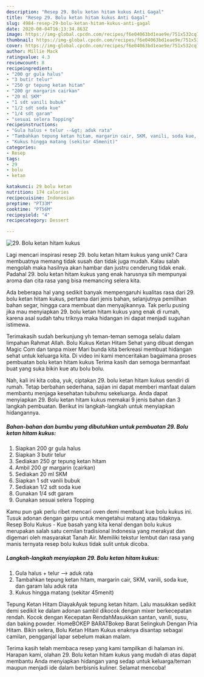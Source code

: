 ```yaml
---
description: "Resep 29. Bolu ketan hitam kukus Anti Gagal"
title: "Resep 29. Bolu ketan hitam kukus Anti Gagal"
slug: 4984-resep-29-bolu-ketan-hitam-kukus-anti-gagal
date: 2020-08-04T16:13:34.863Z
image: https://img-global.cpcdn.com/recipes/f6e04063bd1eae9e/751x532cq70/29-bolu-ketan-hitam-kukus-foto-resep-utama.jpg
thumbnail: https://img-global.cpcdn.com/recipes/f6e04063bd1eae9e/751x532cq70/29-bolu-ketan-hitam-kukus-foto-resep-utama.jpg
cover: https://img-global.cpcdn.com/recipes/f6e04063bd1eae9e/751x532cq70/29-bolu-ketan-hitam-kukus-foto-resep-utama.jpg
author: Millie Mack
ratingvalue: 4.3
reviewcount: 8
recipeingredient:
- "200 gr gula halus"
- "3 butir telur"
- "250 gr tepung ketan hitam"
- "200 gr margarin cairkan"
- "20 ml SKM"
- "1 sdt vanili bubuk"
- "1/2 sdt soda kue"
- "1/4 sdt garam"
- "sesuai selera Topping"
recipeinstructions:
- "Gula halus + telur --&gt; aduk rata"
- "Tambahkan tepung ketan hitam, margarin cair, SKM, vanili, soda kue, dan garam lalu aduk rata"
- "Kukus hingga matang (sekitar 45menit)"
categories:
- Resep
tags:
- 29
- bolu
- ketan

katakunci: 29 bolu ketan 
nutrition: 174 calories
recipecuisine: Indonesian
preptime: "PT33M"
cooktime: "PT56M"
recipeyield: "4"
recipecategory: Dessert

---
```



![29. Bolu ketan hitam kukus](https://img-global.cpcdn.com/recipes/f6e04063bd1eae9e/751x532cq70/29-bolu-ketan-hitam-kukus-foto-resep-utama.jpg)

Lagi mencari inspirasi resep 29. bolu ketan hitam kukus yang unik? Cara membuatnya memang tidak susah dan tidak juga mudah. Kalau salah mengolah maka hasilnya akan hambar dan justru cenderung tidak enak. Padahal 29. bolu ketan hitam kukus yang enak harusnya sih mempunyai aroma dan cita rasa yang bisa memancing selera kita.

Ada beberapa hal yang sedikit banyak mempengaruhi kualitas rasa dari 29. bolu ketan hitam kukus, pertama dari jenis bahan, selanjutnya pemilihan bahan segar, hingga cara membuat dan menyajikannya. Tak perlu pusing jika mau menyiapkan 29. bolu ketan hitam kukus yang enak di rumah, karena asal sudah tahu triknya maka hidangan ini dapat menjadi suguhan istimewa.

Terimakasih sudah berkunjung yh teman-teman semoga selalu dalam limpahan Rahmat Allah. Bolu Kukus Ketan Hitam Sehat yang dibuat dengan Magic Com dan tanpa mixer Mari bunda kita berkreasi membuat hidangan sehat untuk keluarga kita. Di video ini kami menceritakan bagaimana proses pembuatan bolu ketan hitam kukus Terima kasih dan semoga bermanfaat buat yang suka bikin kue atu bolu bolu.


Nah, kali ini kita coba, yuk, ciptakan 29. bolu ketan hitam kukus sendiri di rumah. Tetap berbahan sederhana, sajian ini dapat memberi manfaat dalam membantu menjaga kesehatan tubuhmu sekeluarga. Anda dapat menyiapkan 29. Bolu ketan hitam kukus memakai 9 jenis bahan dan 3 langkah pembuatan. Berikut ini langkah-langkah untuk menyiapkan hidangannya.

<!--inarticleads1-->

##### Bahan-bahan dan bumbu yang dibutuhkan untuk pembuatan 29. Bolu ketan hitam kukus:

1. Siapkan 200 gr gula halus
1. Siapkan 3 butir telur
1. Sediakan 250 gr tepung ketan hitam
1. Ambil 200 gr margarin (cairkan)
1. Sediakan 20 ml SKM
1. Siapkan 1 sdt vanili bubuk
1. Sediakan 1/2 sdt soda kue
1. Gunakan 1/4 sdt garam
1. Gunakan sesuai selera Topping


Kamu pun gak perlu ribet mencari oven demi membuat kue bolu kukus ini. Tusuk adonan dengan garpu untuk mengetahui matang atau tidaknya. Resep Bolu Kukus - Kue basah yang kita kenal dengan bolu kukus merupakan salah satu cemilan tradisional Indonesia yang merakyat dan digemari oleh masyarakat Tanah Air. Memiliki tekstur lembut dan rasa yang manis ternyata resep bolu kukus tidak sulit untuk dicoba. 

<!--inarticleads2-->

##### Langkah-langkah menyiapkan 29. Bolu ketan hitam kukus:

1. Gula halus + telur --&gt; aduk rata
1. Tambahkan tepung ketan hitam, margarin cair, SKM, vanili, soda kue, dan garam lalu aduk rata
1. Kukus hingga matang (sekitar 45menit)


Tepung Ketan Hitam DiayakAyak tepung ketan hitam. Lalu masukkan sedikit demi sedikit ke dalam adonan sambil dikocok dengan mixer berkecepatan rendah. Kocok dengan Kecepatan RendahMasukkan santan, vanili, susu, dan baking powder. HomeBOKEP BARATBokep Barat Selingkuh Dengan Pria Hitam. Bikin selera, Bolu Ketan Hitam Kukus enaknya disantap sebagai camilan, pengganjal lapar sebelum makan malam. 

Terima kasih telah membaca resep yang kami tampilkan di halaman ini. Harapan kami, olahan 29. Bolu ketan hitam kukus yang mudah di atas dapat membantu Anda menyiapkan hidangan yang sedap untuk keluarga/teman maupun menjadi ide dalam berbisnis kuliner. Selamat mencoba!
